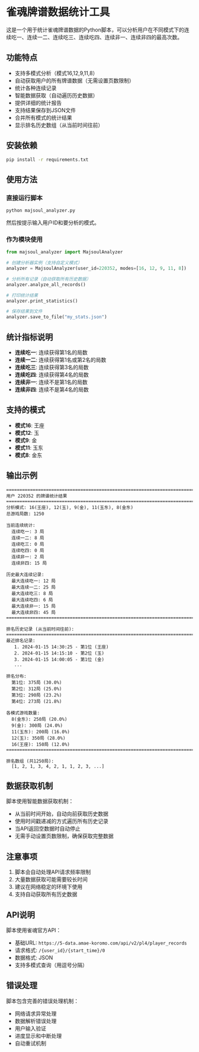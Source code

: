# 雀魂牌谱数据统计工具

这是一个用于统计雀魂牌谱数据的Python脚本，可以分析用户在不同模式下的连续吃一、连续一二、连续吃三、连续吃四、连续非一、连续非四的最高次数。

## 功能特点

- 支持多模式分析（模式16,12,9,11,8）
- 自动获取用户的所有牌谱数据（无需设置页数限制）
- 统计各种连续记录
- 智能数据获取（自动遍历历史数据）
- 提供详细的统计报告
- 支持结果保存到JSON文件
- 合并所有模式的统计结果
- 显示排名历史数组（从当前时间往前）

## 安装依赖

```bash
pip install -r requirements.txt
```

## 使用方法

### 直接运行脚本

```bash
python majsoul_analyzer.py
```

然后按提示输入用户ID和要分析的模式。


### 作为模块使用

```python
from majsoul_analyzer import MajsoulAnalyzer

# 创建分析器实例（支持自定义模式）
analyzer = MajsoulAnalyzer(user_id=220352, modes=[16, 12, 9, 11, 8])

# 分析所有记录（自动获取所有历史数据）
analyzer.analyze_all_records()

# 打印统计结果
analyzer.print_statistics()

# 保存结果到文件
analyzer.save_to_file("my_stats.json")
```

## 统计指标说明

- **连续吃一**: 连续获得第1名的局数
- **连续一二**: 连续获得第1名或第2名的局数
- **连续吃三**: 连续获得第3名的局数
- **连续吃四**: 连续获得第4名的局数
- **连续非一**: 连续不是第1名的局数
- **连续非四**: 连续不是第4名的局数

## 支持的模式

- **模式16**: 王座
- **模式12**: 玉
- **模式9**: 金
- **模式11**: 玉东
- **模式8**: 金东

## 输出示例

```
================================================================================
用户 220352 的牌谱统计结果
================================================================================
分析模式: 16(王座), 12(玉), 9(金), 11(玉东), 8(金东)
总游戏局数: 1250

当前连续统计:
  连续吃一: 3 局
  连续一二: 8 局
  连续吃三: 0 局
  连续吃四: 0 局
  连续非一: 2 局
  连续非四: 15 局

历史最大连续记录:
  最大连续吃一: 12 局
  最大连续一二: 25 局
  最大连续吃三: 8 局
  最大连续吃四: 6 局
  最大连续非一: 15 局
  最大连续非四: 45 局
================================================================================

排名历史记录 (从当前时间往前):
================================================================================
最近排名记录:
   1. 2024-01-15 14:30:25 - 第1位 (王座)
   2. 2024-01-15 14:15:10 - 第2位 (玉)
   3. 2024-01-15 14:00:05 - 第1位 (金)
   ...

排名分布:
  第1位: 375局 (30.0%)
  第2位: 312局 (25.0%)
  第3位: 290局 (23.2%)
  第4位: 273局 (21.8%)

各模式游戏数量:
  8(金东): 250局 (20.0%)
  9(金): 300局 (24.0%)
  11(玉东): 200局 (16.0%)
  12(玉): 350局 (28.0%)
  16(王座): 150局 (12.0%)
================================================================================

排名数组 (共1250局):
  [1, 2, 1, 3, 4, 2, 1, 1, 2, 3, ...]

```

## 数据获取机制

脚本使用智能数据获取机制：
- 从当前时间开始，自动向前获取历史数据
- 使用时间戳递减的方式遍历所有历史记录
- 当API返回空数据时自动停止
- 无需手动设置页数限制，确保获取完整数据

## 注意事项

1. 脚本会自动处理API请求频率限制
2. 大量数据获取可能需要较长时间
3. 建议在网络稳定的环境下使用
4. 支持自动获取所有历史数据

## API说明

脚本使用雀魂官方API：
- 基础URL: `https://5-data.amae-koromo.com/api/v2/pl4/player_records`
- 请求格式: `/{user_id}/{start_time}/0`
- 数据格式: JSON
- 支持多模式查询（用逗号分隔）

## 错误处理

脚本包含完善的错误处理机制：
- 网络请求异常处理
- 数据解析错误处理
- 用户输入验证
- 进度显示和中断处理
- 自动重试机制
